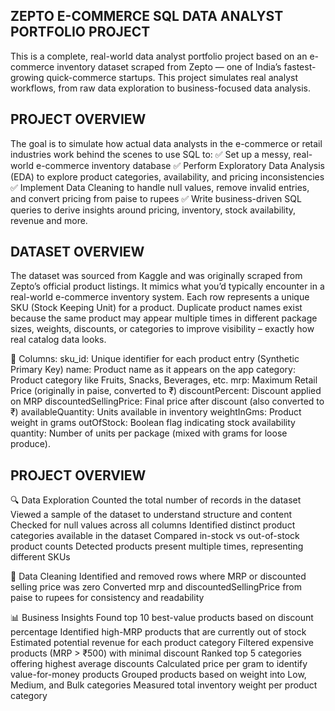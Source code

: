 ## ZEPTO E-COMMERCE SQL DATA ANALYST PORTFOLIO PROJECT
This is a complete, real-world data analyst portfolio project based on an e-commerce inventory dataset scraped from Zepto — one of India’s fastest-growing quick-commerce startups. This project simulates real analyst workflows, from raw data exploration to business-focused data analysis.

## PROJECT OVERVIEW
The goal is to simulate how actual data analysts in the e-commerce or retail industries work behind the scenes to use SQL to:
✅ Set up a messy, real-world e-commerce inventory database
✅ Perform Exploratory Data Analysis (EDA) to explore product categories, availability, and pricing inconsistencies
✅ Implement Data Cleaning to handle null values, remove invalid entries, and convert pricing from paise to rupees
✅ Write business-driven SQL queries to derive insights around pricing, inventory, stock availability, revenue and more.

## DATASET OVERVIEW
The dataset was sourced from Kaggle and was originally scraped from Zepto’s official product listings. It mimics what you’d typically encounter in a real-world e-commerce inventory system.
Each row represents a unique SKU (Stock Keeping Unit) for a product. Duplicate product names exist because the same product may appear multiple times in different package sizes, weights, discounts, or categories to improve visibility – exactly how real catalog data looks.

🧾 Columns:
sku_id: Unique identifier for each product entry (Synthetic Primary Key)
name: Product name as it appears on the app
category: Product category like Fruits, Snacks, Beverages, etc.
mrp: Maximum Retail Price (originally in paise, converted to ₹)
discountPercent: Discount applied on MRP
discountedSellingPrice: Final price after discount (also converted to ₹)
availableQuantity: Units available in inventory
weightInGms: Product weight in grams
outOfStock: Boolean flag indicating stock availability
quantity: Number of units per package (mixed with grams for loose produce).

## PROJECT OVERVIEW
 🔍 Data Exploration
Counted the total number of records in the dataset
Viewed a sample of the dataset to understand structure and content
Checked for null values across all columns
Identified distinct product categories available in the dataset
Compared in-stock vs out-of-stock product counts
Detected products present multiple times, representing different SKUs

🧹 Data Cleaning
Identified and removed rows where MRP or discounted selling price was zero
Converted mrp and discountedSellingPrice from paise to rupees for consistency and readability

 📊 Business Insights
Found top 10 best-value products based on discount percentage
Identified high-MRP products that are currently out of stock
Estimated potential revenue for each product category
Filtered expensive products (MRP > ₹500) with minimal discount
Ranked top 5 categories offering highest average discounts
Calculated price per gram to identify value-for-money products
Grouped products based on weight into Low, Medium, and Bulk categories
Measured total inventory weight per product category

